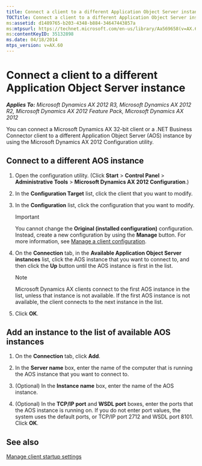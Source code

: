 ```yaml
---
title: Connect a client to a different Application Object Server instance
TOCTitle: Connect a client to a different Application Object Server instance
ms:assetid: d1489765-b203-4348-b884-34647443857a
ms:mtpsurl: https://technet.microsoft.com/en-us/library/Aa569658(v=AX.60)
ms:contentKeyID: 35132898
ms.date: 04/18/2014
mtps_version: v=AX.60
---
```


# Connect a client to a different Application Object Server instance 


_**Applies To:** Microsoft Dynamics AX 2012 R3, Microsoft Dynamics AX 2012 R2, Microsoft Dynamics AX 2012 Feature Pack, Microsoft Dynamics AX 2012_

You can connect a Microsoft Dynamics AX 32-bit client or a .NET Business Connector client to a different Application Object Server (AOS) instance by using the Microsoft Dynamics AX 2012 Configuration utility.

## Connect to a different AOS instance

1.  Open the configuration utility. (Click **Start** \> **Control Panel** \> **Administrative Tools** \> **Microsoft Dynamics AX 2012 Configuration**.)

2.  In the **Configuration Target** list, click the client that you want to modify.

3.  In the **Configuration** list, click the configuration that you want to modify.
    

    > [!IMPORTANT]
    > <P>You cannot change the <STRONG>Original (installed configuration)</STRONG> configuration. Instead, create a new configuration by using the <STRONG>Manage</STRONG> button. For more information, see <A href="manage-a-client-configuration.md">Manage a client configuration</A>.</P>



4.  On the **Connection** tab, in the **Available Application Object Server instances** list, click the AOS instance that you want to connect to, and then click the **Up** button until the AOS instance is first in the list.
    

    > [!NOTE]
    > <P>Microsoft Dynamics AX clients connect to the first AOS instance in the list, unless that instance is not available. If the first AOS instance is not available, the client connects to the next instance in the list.</P>



5.  Click **OK**.

## Add an instance to the list of available AOS instances

1.  On the **Connection** tab, click **Add**.

2.  In the **Server name** box, enter the name of the computer that is running the AOS instance that you want to connect to.

3.  (Optional) In the **Instance name** box, enter the name of the AOS instance.

4.  (Optional) In the **TCP/IP port** and **WSDL port** boxes, enter the ports that the AOS instance is running on. If you do not enter port values, the system uses the default ports, or TCP/IP port 2712 and WSDL port 8101. Click **OK**.

## See also

[Manage client startup settings](manage-client-startup-settings.md)

  


